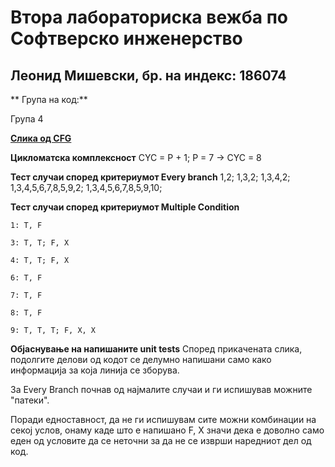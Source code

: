 # Втора лабораториска вежба по Софтверско инженерство
## Леонид Мишевски, бр. на индекс: 186074

** Група на код:**

Група 4

[**Слика од CFG**](https://imgur.com/a/t0PxWfE)

**Цикломатска комплексност**
CYC = P + 1; P = 7 -> CYC = 8

**Тест случаи според критериумот Every branch**
1,2; 1,3,2; 1,3,4,2; 1,3,4,5,6,7,8,5,9,2; 1,3,4,5,6,7,8,5,9,10;

**Тест случаи според критериумот Multiple Condition**
```
1: T, F

3: T, T; F, X

4: T, T; F, X

6: T, F

7: T, F

8: T, F

9: T, T, T; F, X, X
```

**Објаснување на напишаните unit tests**
Според прикачената слика, подолгите делови од кодот се делумно напишани само како информација за која линија се зборува.

За Every Branch почнав од најмалите случаи и ги испишував можните "патеки".

Поради едноставност, да не ги испишувам сите можни комбинации на секој услов, онаму каде што е напишано F, X значи дека е доволно само еден од условите да се неточни за да не се изврши наредниот дел од код.